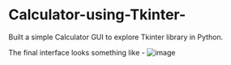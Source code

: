 # Calculator-using-Tkinter-
Built a simple Calculator GUI to explore Tkinter library in Python.

The final interface looks something like -
![image](https://github.com/user-attachments/assets/18214ce4-0cb2-4f0f-93a7-e916de8117e1)
